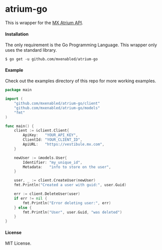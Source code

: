atrium-go
=========

This is wrapper for the [MX Atrium API](https://atrium.mx.com/).

#### Installation

The only requirement is the Go Programming Language. This wrapper only uses the standard library.

```
$ go get -u github.com/mxenabled/atrium-go
```

#### Example

Check out the examples directory of this repo for more working examples.

```go
package main

import (
    "github.com/mxenabled/atrium-go/client"
    "github.com/mxenabled/atrium-go/models"
    "fmt"
)

func main() {
    client := &client.Client{
		ApiKey:   "YOUR_API_KEY",
		ClientId: "YOUR_CLIENT_ID",
		ApiURL:   "https://vestibule.mx.com",
	}

    newUser := &models.User{
        Identifier: "my_unique_id",
        Metadata:   "info to store on the user",
    }

    user, _ := client.CreateUser(newUser)
    fmt.Println("Created a user with guid:", user.Guid)

    err := client.DeleteUser(user)
    if err != nil {
        fmt.Println("Error deleting user:", err)
    } else {
        fmt.Println("User", user.Guid, "was deleted")
    }
}
```

#### License

MIT License.
